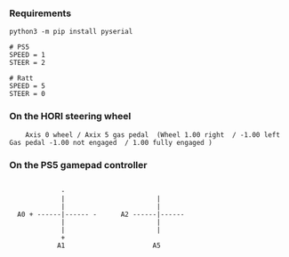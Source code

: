 
### Requirements
```
python3 -m pip install pyserial

```


```
# PS5
SPEED = 1
STEER = 2

# Ratt
SPEED = 5
STEER = 0

```
### On the HORI steering wheel
```
	Axis 0 wheel / Axix 5 gas pedal  (Wheel 1.00 right  / -1.00 left     Gas pedal -1.00 not engaged  / 1.00 fully engaged )
```



### On the PS5 gamepad controller 
```

             -                    
             |                       |
             |                       |
  A0 + ------|------ -      A2 ------|------
             |                       |
             |                       |
             +                    
            A1                      A5
 
```
